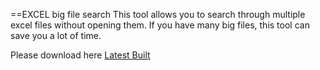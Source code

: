 ==EXCEL big file search
This tool allows you to search through multiple excel files without opening them. If you have many big files, this tool can save you a lot of time.

Please download here [Latest Built](https://github.com/datmt/Multiple-Big-Excel-Files-Text-Search/blob/master/out/artifacts/Excel_Ultimate_Search_jar/Excel%20Ultimate%20Search.jar)
